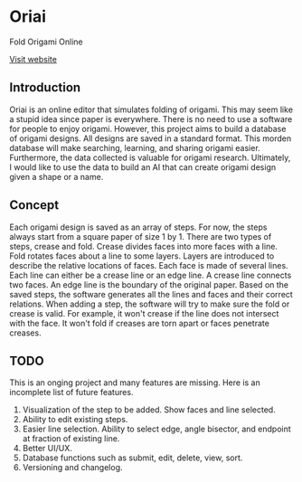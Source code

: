 # Oriai
Fold Origami Online

[Visit website](https://oriai.app/)

## Introduction
Oriai is an online editor that simulates folding of origami. This may seem like a stupid idea since paper is everywhere. There is no need to use a software for people to enjoy origami. However, this project aims to build a database of origami designs. All designs are saved in a standard format. This morden database will make searching, learning, and sharing origami easier. Furthermore, the data collected is valuable for origami research. Ultimately, I would like to use the data to build an AI that can create origami design given a shape or a name.

## Concept
Each origami design is saved as an array of steps. For now, the steps always start from a square paper of size 1 by 1. There are two types of steps, crease and fold. Crease divides faces into more faces with a line. Fold rotates faces about a line to some layers. Layers are introduced to describe the relative locations of faces. Each face is made of several lines. Each line can either be a crease line or an edge line. A crease line connects two faces. An edge line is the boundary of the original paper. Based on the saved steps, the software generates all the lines and faces and their correct relations. When adding a step, the software will try to make sure the fold or crease is valid. For example, it won't crease if the line does not intersect with the face. It won't fold if creases are torn apart or faces penetrate creases.

## TODO
This is an onging project and many features are missing. Here is an incomplete list of future features.
1. Visualization of the step to be added. Show faces and line selected.
2. Ability to edit existing steps.
3. Easier line selection. Ability to select edge, angle bisector, and endpoint at fraction of existing line.
4. Better UI/UX.
5. Database functions such as submit, edit, delete, view, sort.
6. Versioning and changelog.
